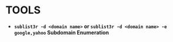 # TOOLS
- __```sublist3r -d <domain name>``` or ```sublist3r -d <domain name> -e google,yahoo```  Subdomain Enumeration__
